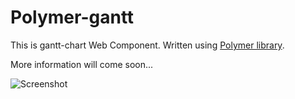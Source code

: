 Polymer-gantt
=============

This is gantt-chart Web Component. Written using [Polymer library](https://github.com/polymer/polymer).

More information will come soon...

![Screenshot](http://cl.ly/image/0N1X342c2c3Z/gantt.jpg)


